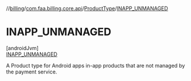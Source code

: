 //[billing](../../../../index.md)/[com.faa.billing.core.api](../../index.md)/[ProductType](../index.md)/[INAPP_UNMANAGED](index.md)

# INAPP_UNMANAGED

[androidJvm]\
[INAPP_UNMANAGED](index.md)

A Product type for Android apps in-app products that are not managed by the payment service.
